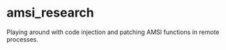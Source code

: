 # amsi_research

Playing around with code injection and patching AMSI functions in remote processes.
